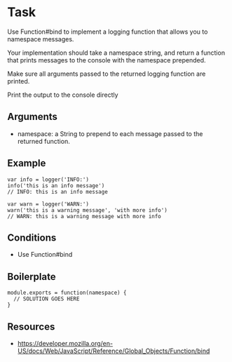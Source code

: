 # Task

Use Function#bind to implement a logging function that allows you to namespace messages.

Your implementation should take a namespace string, and return a function that prints messages to the console with the namespace prepended.

Make sure all arguments passed to the returned logging function are printed.

 Print the output to the console directly 

## Arguments

  * namespace: a String to prepend to each message passed to the returned function.

## Example

    
    var info = logger('INFO:')
    info('this is an info message')
    // INFO: this is an info message
    
    var warn = logger('WARN:')
    warn('this is a warning message', 'with more info')
    // WARN: this is a warning message with more info
    

## Conditions

  * Use Function#bind

## Boilerplate

    
    module.exports = function(namespace) {
      // SOLUTION GOES HERE
    }
    

## Resources

  * https://developer.mozilla.org/en-US/docs/Web/JavaScript/Reference/Global_Objects/Function/bind

